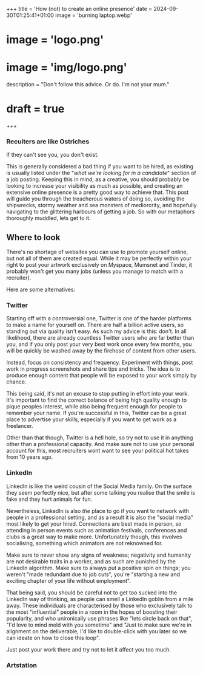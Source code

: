 +++
title = 'How (not) to create an online presence'
date = 2024-09-30T01:25:41+01:00
image = 'burning laptop.webp'
# image = 'logo.png'
# image = 'img/logo.png'
description = "Don't follow this advice. Or do. I'm not your mum."
# draft = true
+++
<!-- 
{{< quote auth="Lady Gaga" source="Lady Gaga (allegedly)" url="https://www.brainyquote.com/quotes/lady_gaga_806781">}}
### _The Internet is a toilet._
{{< /quote >}} -->
<!-- 
{{< quote auth="The Dalai Lama" source="The Dalai Lama" url="https://www.dalailama.com/messages/transcripts-and-interviews/the-purpose-of-life-is-to-be-happy">}}
The purpose of our lives is to be happy.
{{< /quote >}}

Unfortunately, as a creative, you also have to create an online presence.
So buckle up, because you're about the learn how. -->


### Recuiters are like Ostriches

If they can't see you, you don't exist.

This is generally considered a bad thing if you want to be hired, as existing is usually listed under the "*what we're looking for in a candidate*" section of a job posting.
Keeping this in mind, as a creative, you should probably be looking to increase your visibility as much as possible, and creating an extensive online presence is a pretty good way to achieve that.
This post will guide you through the treacherous waters of doing so, avoiding the shipwrecks, stormy weather and sea monsters of mediorcrity, and hopefully navigating to the glittering harbours of getting a job. So with our metaphors thoroughly muddled, lets get to it.

## Where to look

There's no shortage of websites you can use to promote yourself online, but not all of them are created equal.
While it may be perfectly within your right to post your artwork exclusively on Myspace, Mumsnet and Tinder, it probably won't get you many jobs (unless you manage to match with a recruiter).

Here are some alternatives:

### Twitter

Starting off with a controversial one, Twitter is one of the harder platforms to make a name for yourself on. There are half a billion active users, so standing out via quality isn't easy. As such my advice is this: don't. In all likelihood, there are already countless Twitter users who are far better than you, and if you only post your very best work once every few months, you will be quickly be washed away by the firehose of content from other users.

Instead, focus on consistency and frequency.
Experiment with things, post work in progress screenshots and share tips and tricks.
The idea is to produce enough content that people will be exposed to your work simply by chance.

This being said, it's not an excuse to stop putting in effort into your work.
It's important to find the correct balance of being high quality enough to pique peoples interest, while also being frequent enough for people to remember your name.
If you're successful in this, Twitter can be a great place to advertise your skills, especially if you want to get work as a freelancer.

Other than that though, Twitter is a hell hole, so try not to use it in anything other than a professional capacity.
And make sure not to use your personal account for this, most recruiters wont want to see your political hot takes from 10 years ago.

### LinkedIn

LinkedIn is like the weird cousin of the Social Media family. On the surface they seem perfectly nice, but after some talking you realise that the smile is fake and they hurt animals for fun.

Nevertheless, LinkedIn is also *the* place to go if you want to network with people in a professional setting, and as a result it is also the "social media" most likely to get your hired. Connections are best made in person, so attending in person events such as animation festivals, conferences and clubs is a great way to make more. Unfortunately though, this involves socialising, something which animators are not reknowned for.

Make sure to never show any signs of weakness; negativity and humanity are not desirable traits in a worker, and as such are punished by the LinkedIn algorithm. Make sure to always put a positive spin on things; you weren't "made redundant due to job cuts", you're "starting a new and exciting chapter of your life without employment".

That being said, you should be careful not to get too sucked into the LinkedIn way of thinking, as people can smell a LinkedIn goblin from a mile away. These individuals are characterised by those who exclusively talk to the most "influential" people in a room in the hopes of boosting their popularity, and who unironically use phrases like "lets circle back on that", "I'd love to mind meld with you sometime" and "Just to make sure we're in alignment on the deliverable, I'd like to double-click with you later so we can ideate on how to close this loop".

Just post your work there and try not to let it affect you too much.

### Artstation



<!-- ### Instagram

Like Twitter, but harder to get recognition as an artist. Instagram is more targeted at connecting people you know in real life, rather than rando's whos art -->

<!-- 
## Pitfalls
### You don't have to be The Best

<!-- ### How to stand out? Don't. -->
<!-- ### You don't have to be The Best -->

<!-- Instead, focus on casting your net wide. -->
<!-- Good enough is all you need.
Past a certain point, skills alone won't get you hired.

To clarify, consider this: There are 8 billion people on this planet. That is an unfathomable number.
If you met one new person every hour, 24 hours a day, from when you were born to the day you die, you would have made it through just over half a percent of all the people alive today.
As such, it is a statistical fact that there is someone out there who is more creative than you, someone who can work faster than you, someone who can draw more beautifully, model more precisely and animate more elegantly than you. Depressing, right?


However, this is not necessarily a bad thing. Think about how many people -->
<!-- Be good. This is probably the most important step. You can be the most likable person in the world, but if your work isn't good, tough luck bucko, you're not getting hired.

Once that's done though, you've completed the hard bit, and all you need to worry about is getting as many people as possible to know that you exist. Consider it this way: there are 8 billion people on this planet. -->
<!-- This is not ideal if you want to be hired, as existing is generally one of the prerequisites.
Lucky for you, however, we invented the internet, which in this metaphor is like a shop where you can buy large signs saying "*Ostrich Food Here!*" in a large typeface.
However, this shop also sells unrelated signs and there are also millions of other people who want the ostrich to notice them, so if you want to attract attention, you need a sign that will stand out from the crowd.
Something like " "*Hot Ostriches Near You*" -->
